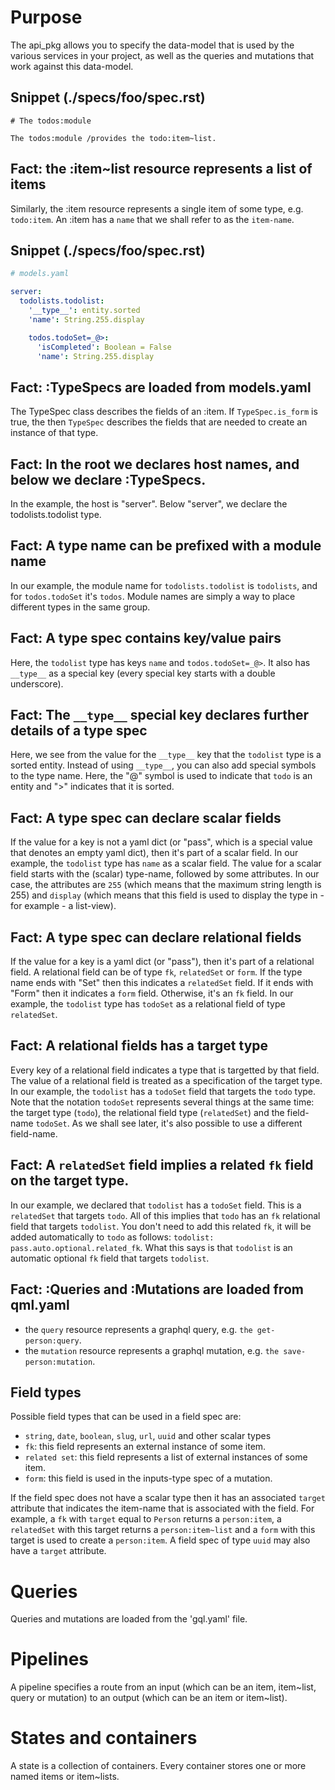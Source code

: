 # Purpose

The api_pkg allows you to specify the data-model that is used by the various services
in your project, as well as the queries and mutations that work against this data-model.

## Snippet (./specs/foo/spec.rst)

```
# The todos:module

The todos:module /provides the todo:item~list.
```

## Fact: the :item~list resource represents a list of items

Similarly, the :item resource represents a single item of some type, e.g. `todo:item`.
An :item has a `name` that we shall refer to as the `item-name`.

## Snippet (./specs/foo/spec.rst)

```yaml
# models.yaml

server:
  todolists.todolist:
    '__type__': entity.sorted
    'name': String.255.display

    todos.todoSet=_@>:
      'isCompleted': Boolean = False
      'name': String.255.display
```

## Fact: :TypeSpecs are loaded from models.yaml

The TypeSpec class describes the fields of an :item. If `TypeSpec.is_form` is true, the then `TypeSpec` describes the fields that are needed to create an instance of that type.

## Fact: In the root we declares host names, and below we declare :TypeSpecs.

In the example, the host is "server". Below "server", we declare the todolists.todolist type.

## Fact: A type name can be prefixed with a module name

In our example, the module name for `todolists.todolist` is `todolists`, and for `todos.todoSet` it's `todos`.
Module names are simply a way to place different types in the same group.

## Fact: A type spec contains key/value pairs

Here, the `todolist` type has keys `name` and `todos.todoSet=_@>`. It also has `__type__` as a special key (every special key starts with a double underscore).

## Fact: The `__type__` special key declares further details of a type spec

Here, we see from the value for the `__type__` key that the `todolist` type is a sorted entity. Instead of using `__type__`, you can also add special symbols to the type name. Here, the "@" symbol is used to indicate that `todo` is an entity and ">"
indicates that it is sorted.

## Fact: A type spec can declare scalar fields

If the value for a key is not a yaml dict (or "pass", which is a special value that denotes an empty yaml dict), then it's part of a scalar field. In our example, the `todolist` type has `name` as a scalar field. The value for a scalar field starts with the (scalar) type-name, followed by some attributes. In our case, the attributes are `255` (which means that the maximum string length is 255) and `display` (which means that this field is used to display the type in - for example - a list-view).

## Fact: A type spec can declare relational fields

If the value for a key is a yaml dict (or "pass"), then it's part of a relational field. A relational field can be of type `fk`, `relatedSet` or `form`. If the type name ends with "Set" then this indicates a `relatedSet` field. If it ends with "Form" then it indicates a `form` field. Otherwise, it's an `fk` field. In our example, the `todolist` type has `todoSet` as a relational field of type `relatedSet`.

## Fact: A relational fields has a target type

Every key of a relational field indicates a type that is targetted by that field. The value of a relational field is treated as a specification of the target type. In our example, the `todolist` has a `todoSet` field that targets the `todo` type. Note that the notation `todoSet` represents several things at the same time: the target type (`todo`), the relational field type (`relatedSet`) and the field-name `todoSet`. As we shall see later, it's also possible to use a different field-name.

## Fact: A `relatedSet` field implies a related `fk` field on the target type.

In our example, we declared that `todolist` has a `todoSet` field. This is a `relatedSet` that targets `todo`. All of this implies that `todo` has an `fk` relational field that targets `todolist`. You don't need to add this related `fk`, it will be added automatically to `todo` as follows: `todolist: pass.auto.optional.related_fk`. What this says is that `todolist` is an automatic optional `fk` field that targets `todolist`.

## Fact: :Queries and :Mutations are loaded from qml.yaml

- the `query` resource represents a graphql query, e.g. `the get-person:query`.
- the `mutation` resource represents a graphql mutation, e.g. `the save-person:mutation`.

## Field types

Possible field types that can be used in a field spec are:

- `string`, `date`, `boolean`, `slug`, `url`, `uuid` and other scalar types
- `fk`: this field represents an external instance of some item.
- `related set`: this field represents a list of external instances of some item.
- `form`: this field is used in the inputs-type spec of a mutation.

If the field spec does not have a scalar type then it has an associated `target` attribute that
indicates the item-name that is associated with the field. For example, a `fk` with `target`
equal to `Person` returns a `person:item`, a `relatedSet` with this target returns a `person:item~list`
and a `form` with this target is used to create a `person:item`. A field spec of type `uuid` may also
have a `target` attribute.

# Queries

Queries and mutations are loaded from the 'gql.yaml' file.

# Pipelines

A pipeline specifies a route from an input (which can be an item, item~list, query or mutation) to an output (which can be an item or item~list).

# States and containers

A state is a collection of containers.
Every container stores one or more named items or item~lists.

```

```

